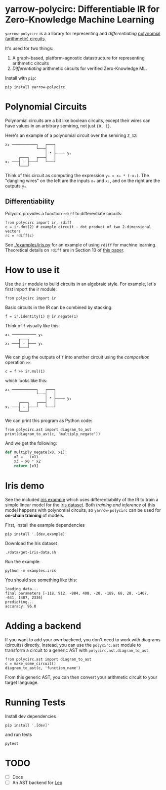 # yarrow-polycirc: Differentiable IR for Zero-Knowledge Machine Learning

`yarrow-polycirc` is a a library for representing and *differentiating*
[polynomial (arithmetic) circuits](https://www.sciencedirect.com/science/article/pii/S2352220823000469).

It's used for two things:

1. A graph-based, platform-agnostic datastructure for representing arithmetic circuits
2. *Differentiating* arithmetic circuits for verified Zero-Knowledge ML.

Install with `pip`:

    pip install yarrow-polycirc

# Polynomial Circuits

Polynomial circuits are a bit like boolean circuits,
except their wires can have values in an arbitrary semiring, not just `{0, 1}`.

Here's an example of a polynomial circuit over the semiring `Z_32`:

    x₀ ───────────┐   ┌───┐
                  └───┤   │
                      │ * ├──── y₀
          ┌───┐   ┌───┤   │
    x₁ ───┤ - ├───┘   └───┘
          └───┘

Think of this circuit as computing the expression `y₀ = x₀ * (-x₁)`.
The "dangling wires" on the left are the inputs `x₀` and `x₁`,
and on the right are the outputs `y₀`.

## Differentiability

Polycirc provides a function `rdiff` to differentiate circuits:

    from polycirc import ir, rdiff
    c = ir.dot(2) # example circuit - dot product of two 2-dimensional vectors
    rc = rdiff(c)

See [./examples/iris.py](./examples/iris.py) for an example of using `rdiff` for
machine learning.
Theoretical details on `rdiff` are in Section 10 of
[this paper](https://arxiv.org/pdf/2305.01041.pdf).

# How to use it

Use the `ir` module to build circuits in an algebraic style.
For example, let's first import the ir module:

    from polycirc import ir

Basic circuits in the IR can be combined by stacking:

    f = ir.identity(1) @ ir.negate(1)
    
Think of `f` visually like this:

    x₀ ─────────── y₀
          ┌───┐   
    x₁ ───┤ - ├─── y₁
          └───┘

We can plug the outputs of `f` into another circuit using the *composition*
operation `>>`:

    c = f >> ir.mul(1)

which looks like this:

    x₀ ───────────┐   ┌───┐
                  └───┤   │
                      │ * ├──── y₀
          ┌───┐   ┌───┤   │
    x₁ ───┤ - ├───┘   └───┘
          └───┘

We can print this program as Python code:

    from polycirc.ast import diagram_to_ast
    print(diagram_to_ast(c, 'multiply_negate'))

And we get the following:

```py
def multiply_negate(x0, x1):
    x2 = - (x1)
    x3 = x0 * x2
    return [x3]
```

# Iris demo

See the included [iris example](./examples/iris.py) which uses differentiability
of the IR to train a simple linear model
for the [iris dataset](https://archive.ics.uci.edu/dataset/53/iris).
Both *training and inference* of this model happens with polynomial circuits, so
`yarrow-polycirc` can be used for **on-chain training** of models.

First, install the example dependencies

    pip install '.[dev,example]'

Download the Iris dataset

    ./data/get-iris-data.sh

Run the example:

    python -m examples.iris

You should see something like this:

    loading data...
    final parameters [-118, 912, -884, 408, -20, -189, 68, 28, -1407, -641, 1407, 2336]
    predicting...
    accuracy: 96.0

# Adding a backend

If you want to add your own backend, you don't need to work with diagrams
(circuits) directly.
Instead, you can use the `polycirc.ast` module to transform a circuit to a
generic AST with `polycirc.ast.diagram_to_ast`.

    from polycirc.ast import diagram_to_ast
    c = make_some_circuit()
    diagram_to_ast(c, 'function_name')

From this generic AST, you can then convert your arithmetic circuit to your
target language.

# Running Tests

Install dev dependencies

    pip install '.[dev]'

and run tests

    pytest

# TODO

- [ ] Docs
- [ ] An AST backend for [Leo](https://developer.aleo.org/leo/language/)
